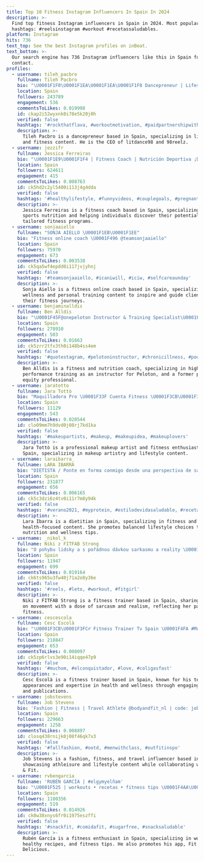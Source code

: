 ```yaml
---
title: Top 10 Fitness Instagram Influencers In Spain In 2024
description: >-
  Find top fitness Instagram influencers in Spain in 2024. Most popular
  hashtags: #reelsinstagram #workout #recetassaludables.
platform: Instagram
hits: 736
text_top: See the best Instagram profiles on inBeat.
text_bottom: >-
  Our search engine has 736 Instagram influencers like this in Spain for you to
  contact.
profiles:
  - username: tileh_pacbro
    fullname: Tileh Pacbro
    bio: "\U0001F1F0\U0001F1EA\U0001F1EA\U0001F1F8 Dancepreneur | Lifestyle | Fitness . CEO @litdance98 , @98reelz co \U0001F9F080M+ Youtube views \U0001F4E9deuxoti@gmail.com"
    location: Spain
    followers: 243789
    engagement: 536
    commentsToLikes: 0.019998
    id: ckap2i52wyxnk0i78e5k20j0h
    verified: false
    hashtags: '#rockthatflava, #workoutmotivation, #paidpartnershipwitheabl, #letsbeclear'
    description: >-
      Tileh Pacbro is a dancepreneur based in Spain, specializing in lifestyle
      and fitness content. He is the CEO of litdance98 and 98reelz.
  - username: jezzifr
    fullname: Jessica Ferreiras
    bio: "\U0001F1E9\U0001F1F4 | Fitness Coach | Nutrición Deportiva ¡Descubre tu potencial conmigo!"
    location: Spain
    followers: 624611
    engagement: 415
    commentsToLikes: 0.008763
    id: ck5hd2c2yl5400i113j4g4dda
    verified: false
    hashtags: '#healthylifestyle, #funnyvideos, #couplegoals, #pregnant'
    description: >-
      Jessica Ferreiras is a fitness coach based in Spain, specializing in
      sports nutrition and helping individuals discover their potential through
      tailored fitness programs.
  - username: sonjaaiello
    fullname: "SONJA AIELLO \U0001F1EB\U0001F1EE"
    bio: "Fitness online coach \U0001F496 @teamsonjaaiello"
    location: Spain
    followers: 75970
    engagement: 673
    commentsToLikes: 0.003538
    id: ck5qa5wf4epdd0i117jvjyhnj
    verified: false
    hashtags: '#teamsonjaaiello, #icaniwill, #iciw, #selfcareaunday'
    description: >-
      Sonja Aiello is a fitness online coach based in Spain, specializing in
      wellness and personal training content to inspire and guide clients in
      their fitness journeys.
  - username: benjaminalldis
    fullname: Ben Alldis
    bio: "\U0001F45F@onepeloton Instructor & Training Specialist\U0001F1EC\U0001F1E7 \U0001F918\U0001F3FDFitness, Nutrition & High Performance Coach \U0001F303Ex Private Equity Guy Order My Book Below\U0001F447\U0001F3FC"
    location: Spain
    followers: 278910
    engagement: 503
    commentsToLikes: 0.01663
    id: ck5zrr2tfx3th0i148b4ss4em
    verified: false
    hashtags: '#quotestagram, #pelotoninstructor, #chronicillness, #podcast'
    description: >-
      Ben Alldis is a fitness and nutrition coach, specializing in high
      performance training as an instructor for Peloton, and a former private
      equity professional.
  - username: jaratotto
    fullname: Jara Tottò
    bio: "Maquilladora Pro \U0001F33F Cuenta Fitness \U0001F3CB\U0001F3FB‍♀️>> @testarossafit Photo & Makeup Lover \U0001F90E jaram.makeup@gmail.com \U0001F4E9"
    location: Spain
    followers: 11129
    engagement: 543
    commentsToLikes: 0.020544
    id: clo09mm7h9dvd0j08rj7kd1ka
    verified: false
    hashtags: '#makeupartists, #makeup, #makeupidea, #makeuplovers'
    description: >-
      Jara Tottò is a professional makeup artist and fitness enthusiast based in
      Spain, specializing in makeup artistry and lifestyle content.
  - username: laraibarra_
    fullname: LARA IBARRA
    bio: "DIETISTA / Ponte en forma conmigo desde una perspectiva de salud y equilibrio \U0001F497 @mioo.fitness Prozis -10% código LARITA"
    location: Spain
    followers: 231877
    engagement: 656
    commentsToLikes: 0.006165
    id: ck5c3dzi6z4tv0i11r7m8y94k
    verified: false
    hashtags: '#verano2021, #myprotein, #estilodevidasaludable, #recetasfaciles'
    description: >-
      Lara Ibarra is a dietitian in Spain, specializing in fitness and
      health-focused content. She promotes balanced lifestyle choices through
      nutrition and wellness tips.
  - username: _nikol_k
    fullname: Niki z FITFAB Strong
    bio: "O pohybu lidsky a s pořádnou dávkou sarkasmu a reality \U0001F3C3\U0001F3FC‍♀️ Jsem 1/4 týmu @fitfabstrong.cz a fitness trenér"
    location: Spain
    followers: 11947
    engagement: 699
    commentsToLikes: 0.019164
    id: ck6ts965u3fw40j71a2o8y36e
    verified: false
    hashtags: '#reels, #leto, #workout, #fitgirl'
    description: >-
      Niki z FITFAB Strong is a fitness trainer based in Spain, sharing insights
      on movement with a dose of sarcasm and realism, reflecting her passion for
      fitness.
  - username: cescescola
    fullname: Cesc Escolà
    bio: "\U0001F3CB\U0001F3FC‍♂️ Fitness Trainer Tv Spain \U0001F4FA #MuéveteEnCasa #FitMés @elconquis_rtve & #OT2020 \U0001F4D6 Mi libro #MuchoMásQueFitness \U0001F4E9 fitcesc@gmail.com \U0001F981 @kiwiescola"
    location: Spain
    followers: 218847
    engagement: 653
    commentsToLikes: 0.008097
    id: ck5zp6rlvs3e90i14iqqe47p9
    verified: false
    hashtags: '#muchom, #elconquistador, #love, #coligasfast'
    description: >-
      Cesc Escolà is a fitness trainer based in Spain, known for his television
      appearances and expertise in health and wellness through engaging content
      and publications.
  - username: jobstevens
    fullname: Job Stevens
    bio: 'Fashion | Fitness | Travel Athlete @bodyandfit_nl | code: job10'
    location: Spain
    followers: 229663
    engagement: 1258
    commentsToLikes: 0.008897
    id: closq438rnijk0j08f46qk7x3
    verified: false
    hashtags: '#fallfashion, #ootd, #menwithclass, #outfitinspo'
    description: >-
      Job Stevens is a fashion, fitness, and travel influencer based in Spain,
      showcasing athleisure and lifestyle content while collaborating with Body
      & Fit.
  - username: rvbengarcia
    fullname: 'RUBÉN GARCÍA | #elgymyelñam'
    bio: "\U0001F525 | workouts • recetas • fitness tips \U0001F4AA\U0001F3FB | Mi app: FIT AND DELICIOUS \U0001F4F2↓Consigue tu cambio físico conmigo \U0001F34C | @naturitas.es & @prozis 10%: rvbengarcia"
    location: Spain
    followers: 1180356
    engagement: 519
    commentsToLikes: 0.014926
    id: ck0w38xnys6fr0i1975eszffi
    verified: false
    hashtags: '#snackfit, #comidafit, #sugarfree, #snacksaludable'
    description: >-
      Rubén García is a fitness enthusiast in Spain, specializing in workouts,
      healthy recipes, and fitness tips. He also promotes his app, Fit and
      Delicious.
---
```


